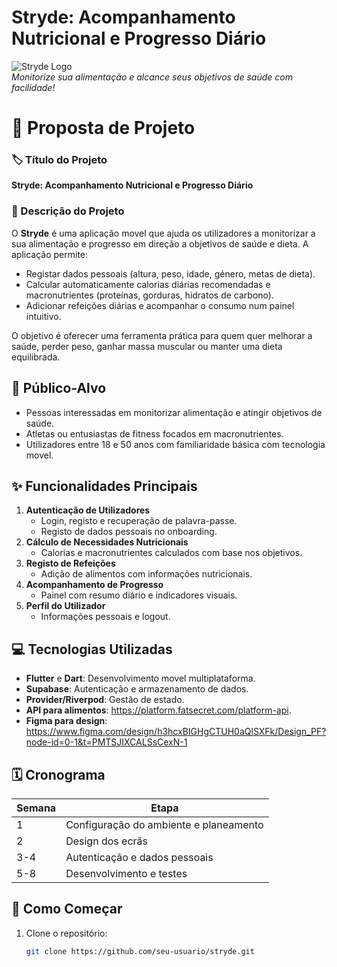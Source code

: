 # Stryde: Acompanhamento Nutricional e Progresso Diário

![Stryde Logo](https://via.placeholder.com/150x150.png?text=Stryde+Logo)  
*Monitorize sua alimentação e alcance seus objetivos de saúde com facilidade!*

# 📝 Proposta de Projeto

### 🏷️ Título do Projeto
**Stryde: Acompanhamento Nutricional e Progresso Diário**

### 📖 Descrição do Projeto
O **Stryde** é uma aplicação movel que ajuda os utilizadores a monitorizar a sua alimentação e progresso em direção a objetivos de saúde e dieta. A aplicação permite:
- Registar dados pessoais (altura, peso, idade, género, metas de dieta).
- Calcular automaticamente calorias diárias recomendadas e macronutrientes (proteínas, gorduras, hidratos de carbono).
- Adicionar refeições diárias e acompanhar o consumo num painel intuitivo.

O objetivo é oferecer uma ferramenta prática para quem quer melhorar a saúde, perder peso, ganhar massa muscular ou manter uma dieta equilibrada.

## 👥 Público-Alvo
- Pessoas interessadas em monitorizar alimentação e atingir objetivos de saúde.
- Atletas ou entusiastas de fitness focados em macronutrientes.
- Utilizadores entre 18 e 50 anos com familiaridade básica com tecnologia movel.

## ✨ Funcionalidades Principais
1. **Autenticação de Utilizadores**
    - Login, registo e recuperação de palavra-passe.
    - Registo de dados pessoais no onboarding.
2. **Cálculo de Necessidades Nutricionais**
    - Calorias e macronutrientes calculados com base nos objetivos.
3. **Registo de Refeições**
    - Adição de alimentos com informações nutricionais.
4. **Acompanhamento de Progresso**
    - Painel com resumo diário e indicadores visuais.
5. **Perfil do Utilizador**
    - Informações pessoais e logout.

## 💻 Tecnologias Utilizadas
- **Flutter** e **Dart**: Desenvolvimento movel multiplataforma.
- **Supabase**: Autenticação e armazenamento de dados.
- **Provider/Riverpod**: Gestão de estado.
- **API para alimentos**: https://platform.fatsecret.com/platform-api.
- **Figma para design**: https://www.figma.com/design/h3hcxBIGHgCTUH0aQlSXFk/Design_PF?node-id=0-1&t=PMTSJIXCALSsCexN-1

## 🗓️ Cronograma
| **Semana** | **Etapa**                              |  
|------------|----------------------------------------|  
| 1          | Configuração do ambiente e planeamento |  
| 2          | Design dos ecrãs                      |  
| 3-4        | Autenticação e dados pessoais         |  
| 5-8        | Desenvolvimento e testes              |

## 🚀 Como Começar
1. Clone o repositório:
   ```bash  
   git clone https://github.com/seu-usuario/stryde.git
